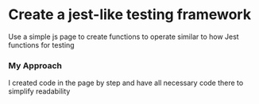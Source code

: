 # Create a jest-like testing framework

Use a simple js page to create functions to operate similar to how Jest functions for testing

### My Approach

I created code in the page by step and have all necessary code there to simplify readability
